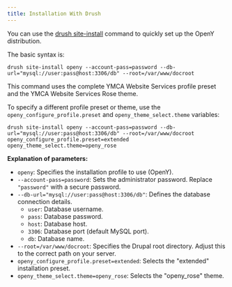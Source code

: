 ```yaml
---
title: Installation With Drush
---
```


You can use the [drush site-install](https://drushcommands.com/drush-8x/core/site-install/) command to quickly set up the OpenY distribution.

The basic syntax is:

```
drush site-install openy --account-pass=password --db-url="mysql://user:pass@host:3306/db" --root=/var/www/docroot
```

This command uses the complete YMCA Website Services profile preset and the YMCA Website Services Rose theme.

To specify a different profile preset or theme, use the `openy_configure_profile.preset` and `openy_theme_select.theme` variables:

```
drush site-install openy --account-pass=password --db-url="mysql://user:pass@host:3306/db" --root=/var/www/docroot openy_configure_profile.preset=extended openy_theme_select.theme=openy_rose
```

**Explanation of parameters:**

*   `openy`: Specifies the installation profile to use (OpenY).
*   `--account-pass=password`: Sets the administrator password.  Replace `"password"` with a secure password.
*   `--db-url="mysql://user:pass@host:3306/db"`: Defines the database connection details.
    *   `user`: Database username.
    *   `pass`: Database password.
    *   `host`: Database host.
    *   `3306`: Database port (default MySQL port).
    *   `db`: Database name.
*   `--root=/var/www/docroot`: Specifies the Drupal root directory.  Adjust this to the correct path on your server.
*   `openy_configure_profile.preset=extended`: Selects the "extended" installation preset.
*   `openy_theme_select.theme=openy_rose`:  Selects the "openy_rose" theme.
